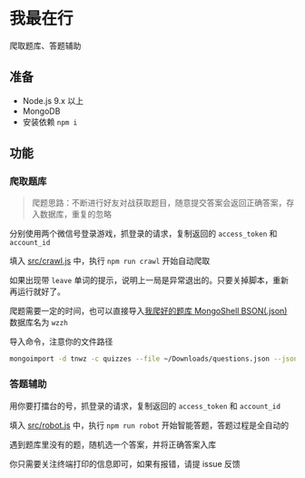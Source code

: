 # 我最在行

爬取题库、答题辅助

## 准备

- Node.js 9.x 以上
- MongoDB
- 安装依赖 `npm i`

## 功能

### 爬取题库 

> 爬题思路：不断进行好友对战获取题目，随意提交答案会返回正确答案，存入数据库，重复的忽略

分别使用两个微信号登录游戏，抓登录的请求，复制返回的 `access_token` 和 `account_id`

填入 [src/crawl.js](src/crawl.js) 中，执行 `npm run crawl` 开始自动爬取

如果出现带 `leave` 单词的提示，说明上一局是异常退出的。只要关掉脚本，重新再运行就好了。

爬题需要一定的时间，也可以直接导入[我爬好的题库 MongoShell BSON(.json)](questions.json) 数据库名为 `wzzh`

导入命令，注意你的文件路径

```bash
mongoimport -d tnwz -c quizzes --file ~/Downloads/questions.json --jsonArray --drop
```

### 答题辅助 

用你要打擂台的号，抓登录的请求，复制返回的 `access_token` 和 `account_id`

填入 [src/robot.js](src/robot.js) 中，执行 `npm run robot` 开始智能答题，答题过程是全自动的

遇到题库里没有的题，随机选一个答案，并将正确答案入库

你只需要关注终端打印的信息即可，如果有报错，请提 issue 反馈

